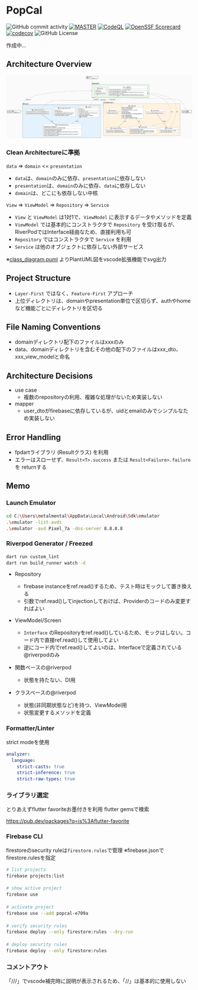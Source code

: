 # PopCal

![GitHub commit activity](https://img.shields.io/github/commit-activity/y/Flupinochan/PopCal)
[![MASTER](https://github.com/Flupinochan/popcal/actions/workflows/master.yml/badge.svg)](https://github.com/Flupinochan/popcal/actions/workflows/master.yml)
[![CodeQL](https://github.com/Flupinochan/popcal/actions/workflows/github-code-scanning/codeql/badge.svg)](https://github.com/Flupinochan/popcal/actions/workflows/github-code-scanning/codeql)
[![OpenSSF Scorecard](https://api.scorecard.dev/projects/github.com/Flupinochan/popcal/badge)](https://scorecard.dev/viewer/?uri=github.com/Flupinochan/popcal)
[![codecov](https://codecov.io/github/Flupinochan/popcal/graph/badge.svg?token=3EW9QK05VI)](https://codecov.io/github/Flupinochan/popcal)
![GitHub License](https://img.shields.io/github/license/Flupinochan/popcal)


作成中...

## Architecture Overview

![Clean Architecture](out/class_diagram/class_diagram.svg)

### Clean Architectureに準拠
`data` => `domain` <= `presentation`
- `data`は、`domain`のみに依存、`presentation`に依存しない
- `presentation`は、`domain`のみに依存、`data`に依存しない
- `domain`は、どこにも依存しない中核

`View` => `ViewModel` => `Repository` => `Service`
- `View` と `ViewModel` は1対1で、`ViewModel` に表示するデータやメソッドを定義
- `ViewModel` では基本的にコンストラクタで `Repository` を受け取るが、RiverPodではInterface経由なため、直接利用も可
- `Repository` ではコンストラクタで `Service` を利用
- `Service` は他のオブジェクトに依存しない外部サービス

※[class_diagram.puml](class_diagram.puml) よりPlantUML図をvscode拡張機能でsvg出力

## Project Structure

- `Layer-First` ではなく、`Feature-First` アプローチ
- 上位ディレクトリは、domainやpresentation単位で区切らず、authやhomeなど機能ごとにディレクトリを区切る

## File Naming Conventions

- domainディレクトリ配下のファイルはxxxのみ
- data、domainディレクトリを含むその他の配下のファイルはxxx_dto、xxx_view_modelと命名

## Architecture Decisions

- use case
    - 複数のrepositoryの利用、複雑な処理がないため実装しない
- mapper
    - user_dtoがfirebaseに依存しているが、uidとemailのみでシンプルなため実装しない

## Error Handling

- fpdartライブラリ (Resultクラス) を利用
- エラーはスローせず、`Result<T>.success` または `Result<Failure>.failure` を returnする

## Memo

### Launch Emulator

```bash
cd C:\Users\metalmental\AppData\Local\Android\Sdk\emulator
.\emulator -list-avds
.\emulator -avd Pixel_7a -dns-server 8.8.8.8
```

### Riverpod Generator / Freezed

```bash
dart run custom_lint
dart run build_runner watch -d
```

- Repository
    - firebase instanceをref.read()するため、テスト時はモックして置き換える
    - 引数でref.read()してinjectionしておけば、Providerのコードのみ変更すればよい
- ViewModel/Screen
    - `Interface` のRepositoryをref.read()しているため、モックはしない。コード内で直接ref.read()して使用してよい
    - 逆にコード内でref.read()してよいのは、Interfaceで定義されている@riverpodのみ

- 関数ベースの@riverpod
    - 状態を持たない、DI用
- クラスベースの@riverpod
    - 状態(非同期状態など)を持つ、ViewModel用
    - 状態変更するメソッドを定義

### Formatter/Linter

strict modeを使用

```yaml
analyzer:
  language:
    strict-casts: true
    strict-inference: true
    strict-raw-types: true
```

### ライブラリ選定

とりあえずflutter favoriteお墨付きを利用
flutter gemsで検索

https://pub.dev/packages?q=is%3Aflutter-favorite

### Firebase CLI

firestoreのsecurity ruleは`firestore.rules`で管理
※firebase.jsonでfirestore.rulesを指定

```bash
# list projects
firebase projects:list

# show active project
firebase use

# activate project
firebase use --add popcal-e709a

# verify security rules
firebase deploy --only firestore:rules --dry-run

# deploy security rules
firebase deploy --only firestore:rules
```

### コメントアウト

「///」でvscode補完時に説明が表示されるため、「//」は基本的に使用しない